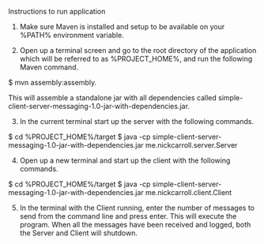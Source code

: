 Instructions to run application

1. Make sure Maven is installed and setup to be available on your %PATH% environment variable.

2. Open up a terminal screen and go to the root directory of the application which will be referred to as %PROJECT_HOME%, and run the following Maven command.

$ mvn assembly:assembly.

This will assemble a standalone jar with all dependencies called simple-client-server-messaging-1.0-jar-with-dependencies.jar.

3. In the current terminal start up the server with the following commands.

$ cd %PROJECT_HOME%/target
$ java -cp simple-client-server-messaging-1.0-jar-with-dependencies.jar me.nickcarroll.server.Server

4. Open up a new terminal and start up the client with the following commands.

$ cd %PROJECT_HOME%/target
$ java -cp simple-client-server-messaging-1.0-jar-with-dependencies.jar me.nickcarroll.client.Client

5. In the terminal with the Client running, enter the number of messages to send from the command line and press enter.  This will execute the program.  When all the messages have been received and logged, both the Server and Client will shutdown.
